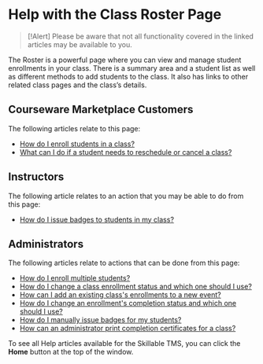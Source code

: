 # Help with the Class Roster Page

> [!Alert] Please be aware that not all functionality covered in the linked articles may be available to you.

The Roster is a powerful page where you can view and manage student enrollments in your class. There is a summary area and a student list as well as different methods to add students to the class. It also has links to other related class pages and the class’s details. 

## Courseware Marketplace Customers

The following articles relate to this page:

- [How do I enroll students in a class?](../arvato-marketplace/fulfilling-marketplace-order/enroll-students-in-class.md)
- [What can I do if a student needs to reschedule or cancel a class?](../arvato-marketplace/faq-for-arvato-marketplace/reschedule-cancel-student.md)

## Instructors

The following article relates to an action that you may be able to do from this page:

- [How do I issue badges to students in my class?](../instructors/instructor-prep-and-classes/issue-manual-badge.md)

## Administrators

The following articles relate to actions that can be done from this page:

- [How do I enroll multiple students?](../tms-administrators/classes/enrollments-roster/enroll-multiple-students.md)
- [How do I change a class enrollment status and which one should I use?](../tms-administrators/classes/enrollments-roster/change-class-enrollment-status-and-which-to-use.md)
- [How can I add an existing class's enrollments to a new event?](../tms-administrators/classes/enrollments-roster/add-existing-class-enrollments-to-new-event.md)
- [How do I change an enrollment's completion status and which one should I use?](../tms-administrators/classes/enrollments-roster/change-enrollments-completion-status-and-which-to-use.md)
- [How do I manually issue badges for my students?](../tms-administrators/badges-achievements/manual-issuance.md)
- [How can an administrator print completion certificates for a class?](../tms-administrators/classes/schedule/print-completion-certificates-for-class-by-admin.md)

To see all Help articles available for the Skillable TMS, you can click the **Home** button at the top of the window.
